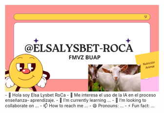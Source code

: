 <img src="portada.png ">
- 👋 Hola soy Elsa Lysbet RoCa
- 👀 Me interesa el uso de la IA en el proceso enseñanza- aprendizaje.
- 🌱 I’m currently learning ...
- 💞️ I’m looking to collaborate on ...
- 📫 How to reach me ...
- 😄 Pronouns: ...
- ⚡ Fun fact: ...

<!---
ELSALYSBET-ROCA/ELSALYSBET-ROCA is a ✨ special ✨ repository because its `README.md` (this file) appears on your GitHub profile.
You can click the Preview link to take a look at your changes.
--->
